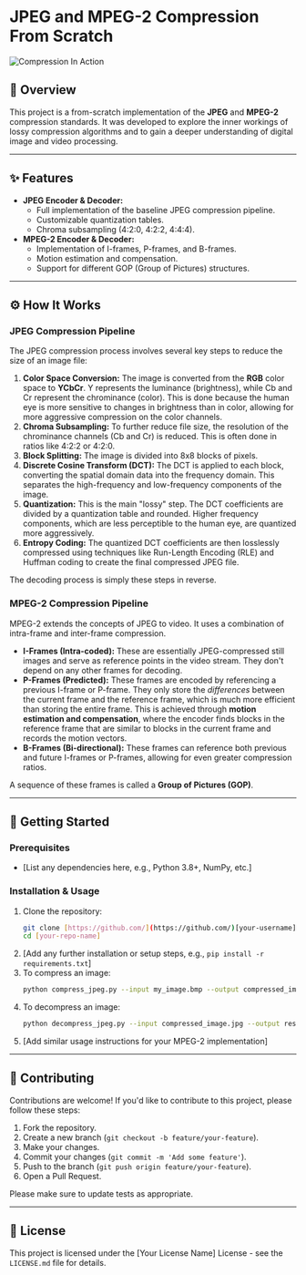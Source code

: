 # JPEG and MPEG-2 Compression From Scratch

![Compression In Action]([https://imgur.com/a/a9JbAtW])

## 📖 Overview

This project is a from-scratch implementation of the **JPEG** and **MPEG-2** compression standards. It was developed to explore the inner workings of lossy compression algorithms and to gain a deeper understanding of digital image and video processing.

---

## ✨ Features

* **JPEG Encoder & Decoder:**
    * Full implementation of the baseline JPEG compression pipeline.
    * Customizable quantization tables.
    * Chroma subsampling (4:2:0, 4:2:2, 4:4:4).
* **MPEG-2 Encoder & Decoder:**
    * Implementation of I-frames, P-frames, and B-frames.
    * Motion estimation and compensation.
    * Support for different GOP (Group of Pictures) structures.

---

## ⚙️ How It Works

### JPEG Compression Pipeline

The JPEG compression process involves several key steps to reduce the size of an image file:

1.  **Color Space Conversion:** The image is converted from the **RGB** color space to **YCbCr**. Y represents the luminance (brightness), while Cb and Cr represent the chrominance (color). This is done because the human eye is more sensitive to changes in brightness than in color, allowing for more aggressive compression on the color channels.
2.  **Chroma Subsampling:** To further reduce file size, the resolution of the chrominance channels (Cb and Cr) is reduced. This is often done in ratios like 4:2:2 or 4:2:0.
3.  **Block Splitting:** The image is divided into 8x8 blocks of pixels.
4.  **Discrete Cosine Transform (DCT):** The DCT is applied to each block, converting the spatial domain data into the frequency domain. This separates the high-frequency and low-frequency components of the image.
5.  **Quantization:** This is the main "lossy" step. The DCT coefficients are divided by a quantization table and rounded. Higher frequency components, which are less perceptible to the human eye, are quantized more aggressively.
6.  **Entropy Coding:** The quantized DCT coefficients are then losslessly compressed using techniques like Run-Length Encoding (RLE) and Huffman coding to create the final compressed JPEG file.

The decoding process is simply these steps in reverse.

### MPEG-2 Compression Pipeline

MPEG-2 extends the concepts of JPEG to video. It uses a combination of intra-frame and inter-frame compression.

* **I-Frames (Intra-coded):** These are essentially JPEG-compressed still images and serve as reference points in the video stream. They don't depend on any other frames for decoding.
* **P-Frames (Predicted):** These frames are encoded by referencing a previous I-frame or P-frame. They only store the *differences* between the current frame and the reference frame, which is much more efficient than storing the entire frame. This is achieved through **motion estimation and compensation**, where the encoder finds blocks in the reference frame that are similar to blocks in the current frame and records the motion vectors.
* **B-Frames (Bi-directional):** These frames can reference both previous and future I-frames or P-frames, allowing for even greater compression ratios.

A sequence of these frames is called a **Group of Pictures (GOP)**.

---

## 🚀 Getting Started

### Prerequisites

* [List any dependencies here, e.g., Python 3.8+, NumPy, etc.]

### Installation & Usage

1.  Clone the repository:
    ```bash
    git clone [https://github.com/](https://github.com/)[your-username]/[your-repo-name].git
    cd [your-repo-name]
    ```
2.  [Add any further installation or setup steps, e.g., `pip install -r requirements.txt`]
3.  To compress an image:
    ```bash
    python compress_jpeg.py --input my_image.bmp --output compressed_image.jpg
    ```
4.  To decompress an image:
    ```bash
    python decompress_jpeg.py --input compressed_image.jpg --output restored_image.bmp
    ```
5.  [Add similar usage instructions for your MPEG-2 implementation]

---

## 🤝 Contributing

Contributions are welcome! If you'd like to contribute to this project, please follow these steps:

1.  Fork the repository.
2.  Create a new branch (`git checkout -b feature/your-feature`).
3.  Make your changes.
4.  Commit your changes (`git commit -m 'Add some feature'`).
5.  Push to the branch (`git push origin feature/your-feature`).
6.  Open a Pull Request.

Please make sure to update tests as appropriate.

---

## 📜 License

This project is licensed under the [Your License Name] License - see the `LICENSE.md` file for details.
